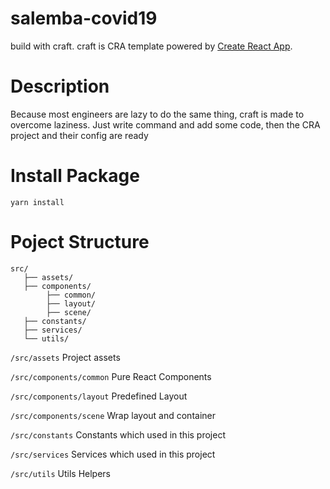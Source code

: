 # salemba-covid19

build with craft. craft is CRA template powered by [Create React App](https://github.com/facebook/create-react-app).

# Description

Because most engineers are lazy to do the same thing, craft is made to overcome laziness. Just write command and add some code, then the CRA project and their config are ready

# Install Package

```
yarn install
```

# Poject Structure

```
src/
   ├── assets/
   ├── components/
        ├── common/
        ├── layout/
        ├── scene/
   ├── constants/
   ├── services/
   └── utils/
```

`/src/assets` Project assets

`/src/components/common` Pure React Components

`/src/components/layout` Predefined Layout

`/src/components/scene` Wrap layout and container

`/src/constants` Constants which used in this project

`/src/services` Services which used in this project

`/src/utils` Utils Helpers
